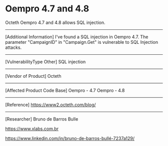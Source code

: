 # Oempro 4.7 and 4.8
Octeth Oempro 4.7 and 4.8 allows SQL injection.

------------------------------------------

[Additional Information]
I've found a SQL injection in Oempro 4.7. The parameter "CampaignID" in "Campaign.Get" is vulnerable to SQL Injection attacks.

------------------------------------------

[VulnerabilityType Other]
SQL injection

------------------------------------------

[Vendor of Product]
Octeth

------------------------------------------

[Affected Product Code Base]
Oempro - 4.7
Oempro - 4.8

------------------------------------------

[Reference]
https://www2.octeth.com/blog/

------------------------------------------
[Researcher]
Bruno de Barros Bulle

https://www.xlabs.com.br

https://www.linkedin.com/in/bruno-de-barros-bullé-7237a129/
